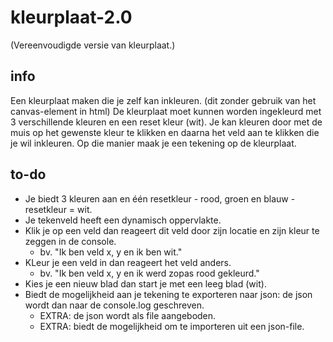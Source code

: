 # kleurplaat-2.0
(Vereenvoudigde versie van kleurplaat.)
## info
Een kleurplaat maken die je zelf kan inkleuren. (dit zonder gebruik van het canvas-element in html)
De kleurplaat moet kunnen worden ingekleurd met 3 verschillende kleuren en een reset kleur (wit).
Je kan kleuren door met de muis op het gewenste kleur te klikken en daarna het veld aan te klikken die je wil inkleuren.
Op die manier maak je een tekening op de kleurplaat.
## to-do
* Je biedt 3 kleuren aan en één resetkleur - rood, groen en blauw - resetkleur = wit.
* Je tekenveld heeft een dynamisch oppervlakte.
* Klik je op een veld dan reageert dit veld door zijn locatie en zijn kleur te zeggen in de console.
  * bv. "Ik ben veld x, y en ik ben wit."
* KLeur je een veld in dan reageert het veld anders.
  * bv. "Ik ben veld x, y en ik werd zopas rood gekleurd."
* Kies je een nieuw blad dan start je met een leeg blad (wit).
* Biedt de mogelijkheid aan je tekening te exporteren naar json: de json wordt dan naar de console.log geschreven.
  * EXTRA: de json wordt als file aangeboden.
  * EXTRA: biedt de mogelijkheid om te importeren uit een json-file.
